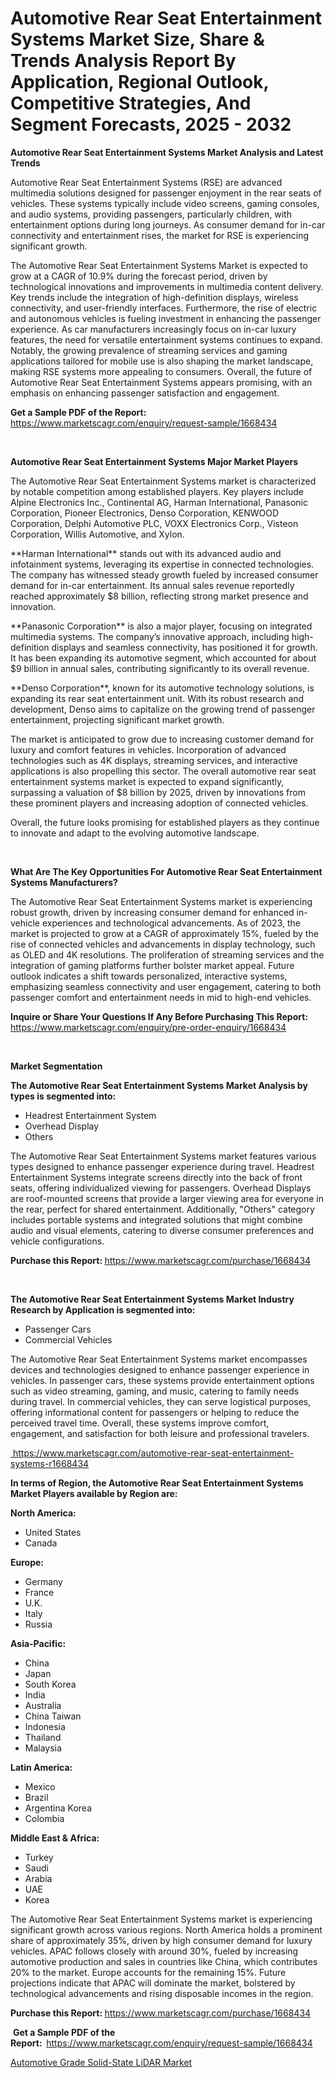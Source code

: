 <p><h1>Automotive Rear Seat Entertainment Systems Market Size, Share & Trends Analysis Report By Application, Regional Outlook, Competitive Strategies, And Segment Forecasts, 2025 - 2032</h1></p><p><strong>Automotive Rear Seat Entertainment Systems Market Analysis and Latest Trends</strong></p>
<p><p>Automotive Rear Seat Entertainment Systems (RSE) are advanced multimedia solutions designed for passenger enjoyment in the rear seats of vehicles. These systems typically include video screens, gaming consoles, and audio systems, providing passengers, particularly children, with entertainment options during long journeys. As consumer demand for in-car connectivity and entertainment rises, the market for RSE is experiencing significant growth.</p><p>The Automotive Rear Seat Entertainment Systems Market is expected to grow at a CAGR of 10.9% during the forecast period, driven by technological innovations and improvements in multimedia content delivery. Key trends include the integration of high-definition displays, wireless connectivity, and user-friendly interfaces. Furthermore, the rise of electric and autonomous vehicles is fueling investment in enhancing the passenger experience. As car manufacturers increasingly focus on in-car luxury features, the need for versatile entertainment systems continues to expand. Notably, the growing prevalence of streaming services and gaming applications tailored for mobile use is also shaping the market landscape, making RSE systems more appealing to consumers. Overall, the future of Automotive Rear Seat Entertainment Systems appears promising, with an emphasis on enhancing passenger satisfaction and engagement.</p></p>
<p><strong>Get a Sample PDF of the Report:&nbsp;</strong> <a href="https://www.marketscagr.com/enquiry/request-sample/1668434?utm_campaign=2097&utm_medium=2&utm_source=Github&utm_content=ia&utm_term=31032025&utm_id=automotive-rear-seat-entertainment-systems">https://www.marketscagr.com/enquiry/request-sample/1668434</a></p>
<p>&nbsp;</p>
<p><strong>Automotive Rear Seat Entertainment Systems Major Market Players</strong></p>
<p><p>The Automotive Rear Seat Entertainment Systems market is characterized by notable competition among established players. Key players include Alpine Electronics Inc., Continental AG, Harman International, Panasonic Corporation, Pioneer Electronics, Denso Corporation, KENWOOD Corporation, Delphi Automotive PLC, VOXX Electronics Corp., Visteon Corporation, Willis Automotive, and Xylon.</p><p>**Harman International** stands out with its advanced audio and infotainment systems, leveraging its expertise in connected technologies. The company has witnessed steady growth fueled by increased consumer demand for in-car entertainment. Its annual sales revenue reportedly reached approximately $8 billion, reflecting strong market presence and innovation.</p><p>**Panasonic Corporation** is also a major player, focusing on integrated multimedia systems. The company’s innovative approach, including high-definition displays and seamless connectivity, has positioned it for growth. It has been expanding its automotive segment, which accounted for about $9 billion in annual sales, contributing significantly to its overall revenue.</p><p>**Denso Corporation**, known for its automotive technology solutions, is expanding its rear seat entertainment unit. With its robust research and development, Denso aims to capitalize on the growing trend of passenger entertainment, projecting significant market growth.</p><p>The market is anticipated to grow due to increasing customer demand for luxury and comfort features in vehicles. Incorporation of advanced technologies such as 4K displays, streaming services, and interactive applications is also propelling this sector. The overall automotive rear seat entertainment systems market is expected to expand significantly, surpassing a valuation of $8 billion by 2025, driven by innovations from these prominent players and increasing adoption of connected vehicles. </p><p>Overall, the future looks promising for established players as they continue to innovate and adapt to the evolving automotive landscape.</p></p>
<p>&nbsp;</p>
<p><strong>What Are The Key Opportunities For Automotive Rear Seat Entertainment Systems Manufacturers?</strong></p>
<p><p>The Automotive Rear Seat Entertainment Systems market is experiencing robust growth, driven by increasing consumer demand for enhanced in-vehicle experiences and technological advancements. As of 2023, the market is projected to grow at a CAGR of approximately 15%, fueled by the rise of connected vehicles and advancements in display technology, such as OLED and 4K resolutions. The proliferation of streaming services and the integration of gaming platforms further bolster market appeal. Future outlook indicates a shift towards personalized, interactive systems, emphasizing seamless connectivity and user engagement, catering to both passenger comfort and entertainment needs in mid to high-end vehicles.</p></p>
<p><strong>Inquire or Share Your Questions If Any Before Purchasing This Report:</strong> <a href="https://www.marketscagr.com/enquiry/pre-order-enquiry/1668434?utm_campaign=2097&utm_medium=2&utm_source=Github&utm_content=ia&utm_term=31032025&utm_id=automotive-rear-seat-entertainment-systems">https://www.marketscagr.com/enquiry/pre-order-enquiry/1668434</a></p>
<p>&nbsp;</p>
<p><strong>Market Segmentation</strong></p>
<p><strong>The Automotive Rear Seat Entertainment Systems Market Analysis by types is segmented into:</strong></p>
<p><ul><li>Headrest Entertainment System</li><li>Overhead Display</li><li>Others</li></ul></p>
<p><p>The Automotive Rear Seat Entertainment Systems market features various types designed to enhance passenger experience during travel. Headrest Entertainment Systems integrate screens directly into the back of front seats, offering individualized viewing for passengers. Overhead Displays are roof-mounted screens that provide a larger viewing area for everyone in the rear, perfect for shared entertainment. Additionally, "Others" category includes portable systems and integrated solutions that might combine audio and visual elements, catering to diverse consumer preferences and vehicle configurations.</p></p>
<p><strong>Purchase this Report:&nbsp;</strong><a href="https://www.marketscagr.com/purchase/1668434?utm_campaign=2097&utm_medium=2&utm_source=Github&utm_content=ia&utm_term=31032025&utm_id=automotive-rear-seat-entertainment-systems">https://www.marketscagr.com/purchase/1668434</a></p>
<p>&nbsp;</p>
<p><strong>The Automotive Rear Seat Entertainment Systems Market Industry Research by Application is segmented into:</strong></p>
<p><ul><li>Passenger Cars</li><li>Commercial Vehicles</li></ul></p>
<p><p>The Automotive Rear Seat Entertainment Systems market encompasses devices and technologies designed to enhance passenger experience in vehicles. In passenger cars, these systems provide entertainment options such as video streaming, gaming, and music, catering to family needs during travel. In commercial vehicles, they can serve logistical purposes, offering informational content for passengers or helping to reduce the perceived travel time. Overall, these systems improve comfort, engagement, and satisfaction for both leisure and professional travelers.</p></p>
<p><a href="https://www.marketscagr.com/automotive-rear-seat-entertainment-systems-r1668434?utm_campaign=2097&utm_medium=2&utm_source=Github&utm_content=ia&utm_term=31032025&utm_id=automotive-rear-seat-entertainment-systems">&nbsp;https://www.marketscagr.com/automotive-rear-seat-entertainment-systems-r1668434</a></p>
<p><strong>In terms of Region, the Automotive Rear Seat Entertainment Systems Market Players available by Region are:</strong></p>
<p>
    <p> <strong> North America: </strong>
        <ul>
            <li>United States</li>
            <li>Canada</li>
        </ul>
        </p> 
    <p> <strong> Europe: </strong>
        <ul>
            <li>Germany</li>
            <li>France</li>
            <li>U.K.</li>
            <li>Italy</li>
            <li>Russia</li>
        </ul>
        </p> 
    <p> <strong> Asia-Pacific: </strong>
        <ul>
            <li>China</li>
            <li>Japan</li>
            <li>South Korea</li>
            <li>India</li>
            <li>Australia</li>
            <li>China Taiwan</li>
            <li>Indonesia</li>
            <li>Thailand</li>
            <li>Malaysia</li>
        </ul>
        </p> 
    <p> <strong> Latin America: </strong>
        <ul>
            <li>Mexico</li>
            <li>Brazil</li>
            <li>Argentina Korea</li>
            <li>Colombia</li>
        </ul>
        </p> 
    <p> <strong> Middle East & Africa: </strong>
        <ul>
            <li>Turkey</li>
            <li>Saudi</li>
            <li>Arabia</li>
            <li>UAE</li>
            <li>Korea</li>
        </ul>
    </p>
    </p>
<p><p>The Automotive Rear Seat Entertainment Systems market is experiencing significant growth across various regions. North America holds a prominent share of approximately 35%, driven by high consumer demand for luxury vehicles. APAC follows closely with around 30%, fueled by increasing automotive production and sales in countries like China, which contributes 20% to the market. Europe accounts for the remaining 15%. Future projections indicate that APAC will dominate the market, bolstered by technological advancements and rising disposable incomes in the region.</p></p>
<p><strong>Purchase this Report: </strong><a href="https://www.marketscagr.com/purchase/1668434?utm_campaign=2097&utm_medium=2&utm_source=Github&utm_content=ia&utm_term=31032025&utm_id=automotive-rear-seat-entertainment-systems">https://www.marketscagr.com/purchase/1668434</a></p>
<p>&nbsp;<strong>Get a Sample PDF of the Report:&nbsp;&nbsp;</strong><a href="https://www.marketscagr.com/enquiry/request-sample/1668434?utm_campaign=2097&utm_medium=2&utm_source=Github&utm_content=ia&utm_term=31032025&utm_id=automotive-rear-seat-entertainment-systems">https://www.marketscagr.com/enquiry/request-sample/1668434</a></p>
<p><strong></strong></p>
<p><p><a href="https://github.com/FlorianWolf90/Market-Research-Report-List-2/blob/main/automotive-grade-solid-state-lidar-market.md?utm_campaign=2097&utm_medium=2&utm_source=Github&utm_content=ia&utm_term=31032025&utm_id=automotive-rear-seat-entertainment-systems">Automotive Grade Solid-State LiDAR Market</a></p></p>